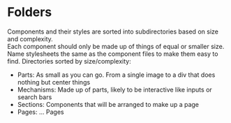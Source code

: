 # Folders
Components and their styles are sorted into subdirectories based on size and complexity.  
Each component should only be made up of things of equal or smaller size.  
Name stylesheets the same as the component files to make them easy to find.
Directories sorted by size/complexity:
* Parts: As small as you can go. From a single image to a div that does nothing but center things
* Mechanisms: Made up of parts, likely to be interactive like inputs or search bars
* Sections: Components that will be arranged to make up a page
* Pages: ... Pages